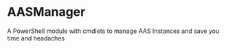 # AASManager
A PowerShell module with cmdlets to manage AAS Instances and save you time and headaches
